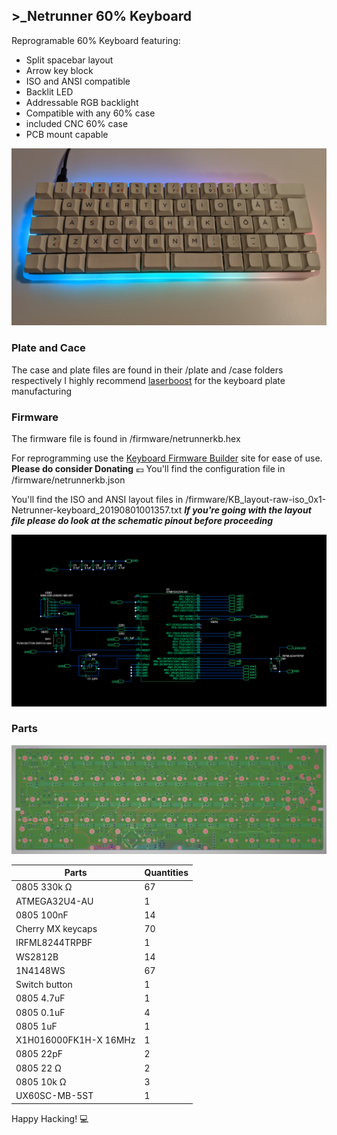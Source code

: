 ## >_Netrunner 60% Keyboard

Reprogramable 60% Keyboard featuring:
* Split spacebar layout
* Arrow key block
* ISO and ANSI compatible
* Backlit LED
* Addressable RGB backlight
* Compatible with any 60% case
* included CNC 60% case
* PCB mount capable


![Final product Preview](images/netrunnerkb.jpg)


### Plate and Cace

The case and plate files are found in their /plate and /case folders respectively
I highly recommend [laserboost](https://www.laserboost.com/keyboards) for the keyboard plate manufacturing

### Firmware

The firmware file is found in /firmware/netrunnerkb.hex

For reprogramming use the [Keyboard Firmware Builder](https://kbfirmware.com/) site for ease of use. **Please do consider Donating** :euro:
You'll find the configuration file in /firmware/netrunnerkb.json

You'll find the ISO and ANSI layout files in /firmware/KB_layout-raw-iso_0x1-Netrunner-keyboard_20190801001357.txt
_**If you're going with the layout file please do look at the schematic pinout before proceeding**_

![Schamatic Preview](images/Schamatic-preview.png)

### Parts

![PCB Preview](images/PCB-preview.png)

Parts | Quantities
------------ | -------------
0805 330k Ω | 67
ATMEGA32U4-AU | 1
0805 100nF | 14
Cherry MX keycaps | 70
IRFML8244TRPBF | 1
WS2812B | 14
1N4148WS | 67
Switch button | 1
0805 4.7uF | 1
0805 0.1uF | 4
0805 1uF | 1
X1H016000FK1H-X 16MHz | 1
0805 22pF | 2
0805 22 Ω | 2
0805 10k Ω | 3
UX60SC-MB-5ST | 1


 Happy Hacking! 💻
